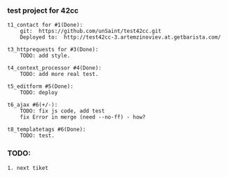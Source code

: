 ### test project for 42cc
    
    t1_contact for #1(Done):
        git:  https://github.com/unSaint/test42cc.git
        Deployed to:  http://test42cc-3.artemzinoviev.at.getbarista.com/

    t3_httprequests for #3(Done):
        TODO: add style.

    t4_context_processor #4(Done):
        TODO: add more real test.

    t5_editform #5(Done):
        TODO: deploy

    t6_ajax #6(+/-):
        TODO: fix js code, add test
        fix Error in merge (need --no-ff) - how?

    t8_templatetags #6(Done):
        TODO: test.
        
### TODO:
    
    1. next tiket 
